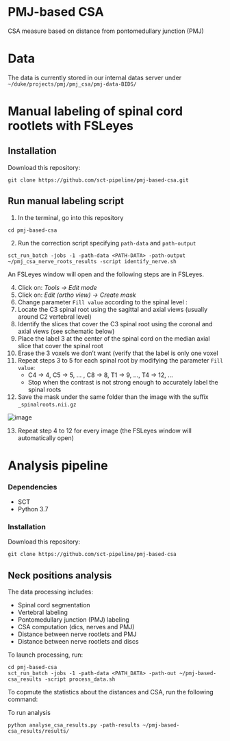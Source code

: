 # PMJ-based CSA
CSA measure based on distance from pontomedullary junction (PMJ)

# Data
The data is currently stored in our internal datas server under `~/duke/projects/pmj/pmj_csa/pmj-data-BIDS/`

# Manual labeling of spinal cord rootlets with FSLeyes
## Installation

Download this repository:
```
git clone https://github.com/sct-pipeline/pmj-based-csa.git
```
## Run manual labeling script
1. In the terminal, go into this repository
~~~
cd pmj-based-csa
~~~
2. Run the correction script specifying `path-data` and `path-output`
~~~
sct_run_batch -jobs -1 -path-data <PATH-DATA> -path-output ~/pmj_csa_nerve_roots_results -script identify_nerve.sh
~~~

An FSLeyes window will open and the following steps are in FSLeyes.

4. Click on: *Tools → Edit mode*
5. Click on: *Edit (ortho view) → Create mask*
6. Change parameter `Fill value` according to the spinal level : 
7. Locate the C3 spinal root using the sagittal and axial views (usually around C2 vertebral level)
8. Identify the slices that cover the C3 spinal root using the coronal and axial views (see schematic below)
9. Place the label 3 at the center of the spinal cord on the median axial slice that cover the spinal root
10. Erase the 3 voxels we don’t want (verify that the label is only one voxel
11. Repeat steps 3 to 5 for each spinal root by modifying the parameter `Fill value`:
    * C4 → 4, C5 → 5, … , C8 → 8, T1 → 9, …, T4 → 12, …
    * Stop when the contrast is not strong enough to accurately label the spinal roots
12. Save the mask under the same folder than the image with the suffix `_spinalroots.nii.gz`

![image](https://user-images.githubusercontent.com/71230552/141651001-f0c438d7-ae1e-44ba-b689-c5f5b319be22.png)

13. Repeat step 4 to 12 for every image (the FSLeyes window will automatically open)

# Analysis pipeline

### Dependencies
* SCT
* Python 3.7

### Installation
Download this repository:
~~~
git clone https://github.com/sct-pipeline/pmj-based-csa
~~~

## Neck positions analysis
The data processing includes:
* Spinal cord segmentation
* Vertebral labeling
* Pontomedullary junction (PMJ) labeling
* CSA computation (dics, nerves and PMJ)
* Distance between nerve rootlets and PMJ
* Distance between nerve rootlets and discs

To launch processing, run:
~~~
cd pmj-based-csa
sct_run_batch -jobs -1 -path-data <PATH_DATA> -path-out ~/pmj-based-csa_results -script process_data.sh
~~~

To copmute the statistics about the distances and CSA, run the following command:

To run analysis

~~~
python analyse_csa_results.py -path-results ~/pmj-based-csa_results/results/
~~~
